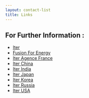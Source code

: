 ```yaml
---
layout: contact-list
title: Links
---
```


<div class="opaque-background-green-2">
<h2>For Further Information :</h2>
</div>
<div class="front-page-info-points">
	<ul>
	<li><a href="http://iter.org">Iter</a></li>
	<li><a href="http://fusionforenergy.europa.eu/">Fusion For Energy</a></li>
	<li><a href="http://www.itercad.org/">Iter Agence France</a></li>
	<li><a href="http://www.iterchina.cn/">Iter China</a></li>
	<li><a href="https://www.iter-india.org/">Iter India</a></li>
	<li><a href="http://www.naka.jaea.go.jp/ITER/index.php">Iter Japan</a></li>
	<li><a href="http://www.iterkorea.org/">Iter Korea</a></li>
	<li><a href="http://iterrf.ru/">Iter Russia</a></li>
	<li><a href="https://www.usiter.org/">Iter USA</a></li>
	</ul>
</div>